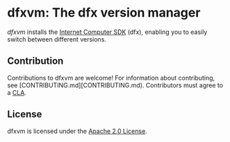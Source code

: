 # dfxvm: The dfx version manager

*dfxvm* installs the [Internet Computer SDK][sdk] (dfx), enabling you
to easily switch between different versions.

## Contribution

Contributions to dfxvm are welcome! For information about contributing,
see [CONTRIBUTING.md][CONTRIBUTING.md). Contributors must agree to a [CLA][cla].

## License

dfxvm is licensed under the [Apache 2.0 License](LICENSE).

[sdk]: https://github.com/dfinity/sdk
[cla]: https://github.com/dfinity/cla/blob/main/CLA.md
